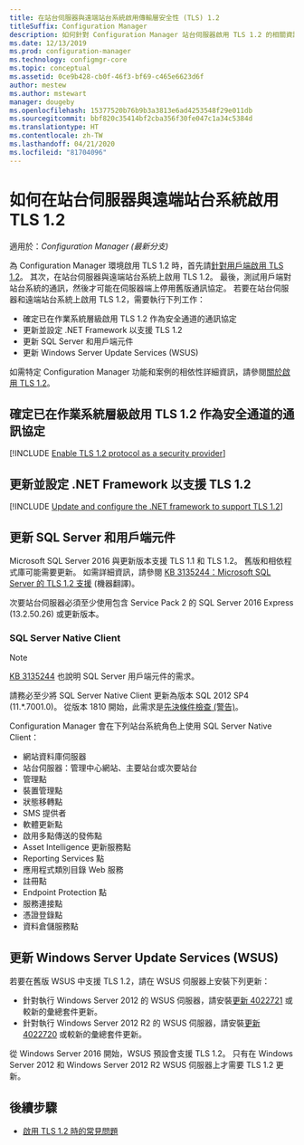 ```yaml
---
title: 在站台伺服器與遠端站台系統啟用傳輸層安全性 (TLS) 1.2
titleSuffix: Configuration Manager
description: 如何針對 Configuration Manager 站台伺服器啟用 TLS 1.2 的相關資訊。
ms.date: 12/13/2019
ms.prod: configuration-manager
ms.technology: configmgr-core
ms.topic: conceptual
ms.assetid: 0ce9b428-cb0f-46f3-bf69-c465e6623d6f
author: mestew
ms.author: mstewart
manager: dougeby
ms.openlocfilehash: 15377520b76b9b3a3813e6ad4253548f29e011db
ms.sourcegitcommit: bbf820c35414bf2cba356f30fe047c1a34c5384d
ms.translationtype: HT
ms.contentlocale: zh-TW
ms.lasthandoff: 04/21/2020
ms.locfileid: "81704096"
---
```

# <a name="how-to-enable-tls-12-on-the-site-servers-and-remote-site-systems"></a>如何在站台伺服器與遠端站台系統啟用 TLS 1.2

適用於：*Configuration Manager (最新分支)*

為 Configuration Manager 環境啟用 TLS 1.2 時，首先請[針對用戶端啟用 TLS 1.2](enable-tls-1-2-client.md)。 其次，在站台伺服器與遠端站台系統上啟用 TLS 1.2。 最後，測試用戶端對站台系統的通訊，然後才可能在伺服器端上停用舊版通訊協定。 若要在站台伺服器和遠端站台系統上啟用 TLS 1.2，需要執行下列工作：

- 確定已在作業系統層級啟用 TLS 1.2 作為安全通道的通訊協定
- 更新並設定 .NET Framework 以支援 TLS 1.2
- 更新 SQL Server 和用戶端元件
- 更新 Windows Server Update Services (WSUS)

如需特定 Configuration Manager 功能和案例的相依性詳細資訊，請參閱[關於啟用 TLS 1.2](enable-tls-1-2.md)。 

## <a name="ensure-that-tls-12-is-enabled-as-a-protocol-for-schannel-at-the-operating-system-level"></a><a name="bkmk_protocol"></a> 確定已在作業系統層級啟用 TLS 1.2 作為安全通道的通訊協定

[!INCLUDE [Enable TLS 1.2 protocol as a security provider](includes/enable-tls-1-2-protocol-security-provider.md)]

## <a name="update-and-configure-the-net-framework-to-support-tls-12"></a><a name="bkmk_net"></a> 更新並設定 .NET Framework 以支援 TLS 1.2

[!INCLUDE [Update and configure the .NET framework to support TLS 1.2](includes/update-net-framework-to-support-tls-1-2.md)]


## <a name="update-sql-server-and-client-components"></a><a name="bkmk_sql"></a> 更新 SQL Server 和用戶端元件

Microsoft SQL Server 2016 與更新版本支援 TLS 1.1 和 TLS 1.2。 舊版和相依程式庫可能需要更新。 如需詳細資訊，請參閱 [KB 3135244：Microsoft SQL Server 的 TLS 1.2 支援](https://support.microsoft.com/help/3135244/tls-1-2-support-for-microsoft-sql-server) \(機器翻譯\)。

次要站台伺服器必須至少使用包含 Service Pack 2 的 SQL Server 2016 Express (13.2.50.26) 或更新版本。

### <a name="sql-server-native-client"></a><a name="bkmk_sql-client"></a> SQL Server Native Client

> [!NOTE]
> [KB 3135244](https://support.microsoft.com/help/3135244/tls-1-2-support-for-microsoft-sql-server) 也說明 SQL Server 用戶端元件的需求。

請務必至少將 SQL Server Native Client 更新為版本 SQL 2012 SP4 (11.*.7001.0)。 從版本 1810 開始，此需求是[先決條件檢查 (警告)](../../servers/deploy/install/list-of-prerequisite-checks.md#sql-server-native-client)。

Configuration Manager 會在下列站台系統角色上使用 SQL Server Native Client：

- 網站資料庫伺服器
- 站台伺服器：管理中心網站、主要站台或次要站台
- 管理點
- 裝置管理點
- 狀態移轉點
- SMS 提供者
- 軟體更新點
- 啟用多點傳送的發佈點
- Asset Intelligence 更新服務點
- Reporting Services 點
- 應用程式類別目錄 Web 服務
- 註冊點
- Endpoint Protection 點
- 服務連接點
- 憑證登錄點
- 資料倉儲服務點


## <a name="update-windows-server-update-services-wsus"></a><a name="bkmk_wsus"></a> 更新 Windows Server Update Services (WSUS)

若要在舊版 WSUS 中支援 TLS 1.2，請在 WSUS 伺服器上安裝下列更新：

- 針對執行 Windows Server 2012 的 WSUS 伺服器，請安裝[更新 4022721](https://support.microsoft.com/help/4022721) 或較新的彙總套件更新。
- 針對執行 Windows Server 2012 R2 的 WSUS 伺服器，請安裝[更新 4022720](https://support.microsoft.com/help/4022720) 或較新的彙總套件更新。

從 Windows Server 2016 開始，WSUS 預設會支援 TLS 1.2。  只有在 Windows Server 2012 和 Windows Server 2012 R2 WSUS 伺服器上才需要 TLS 1.2 更新。

## <a name="next-steps"></a>後續步驟

- [啟用 TLS 1.2 時的常見問題](enable-tls-1-2-troubleshoot.md)
